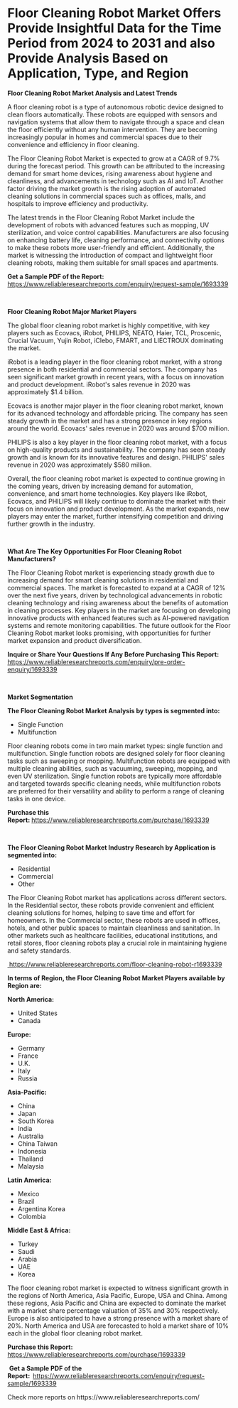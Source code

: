 <p><h1>Floor Cleaning Robot Market Offers Provide Insightful Data for the Time Period from 2024 to 2031 and also Provide Analysis Based on Application, Type, and Region</h1></p><p><strong>Floor Cleaning Robot Market Analysis and Latest Trends</strong></p>
<p><p>A floor cleaning robot is a type of autonomous robotic device designed to clean floors automatically. These robots are equipped with sensors and navigation systems that allow them to navigate through a space and clean the floor efficiently without any human intervention. They are becoming increasingly popular in homes and commercial spaces due to their convenience and efficiency in floor cleaning.</p><p>The Floor Cleaning Robot Market is expected to grow at a CAGR of 9.7% during the forecast period. This growth can be attributed to the increasing demand for smart home devices, rising awareness about hygiene and cleanliness, and advancements in technology such as AI and IoT. Another factor driving the market growth is the rising adoption of automated cleaning solutions in commercial spaces such as offices, malls, and hospitals to improve efficiency and productivity.</p><p>The latest trends in the Floor Cleaning Robot Market include the development of robots with advanced features such as mopping, UV sterilization, and voice control capabilities. Manufacturers are also focusing on enhancing battery life, cleaning performance, and connectivity options to make these robots more user-friendly and efficient. Additionally, the market is witnessing the introduction of compact and lightweight floor cleaning robots, making them suitable for small spaces and apartments.</p></p>
<p><strong>Get a Sample PDF of the Report:&nbsp;</strong> <a href="https://www.reliableresearchreports.com/enquiry/request-sample/1693339">https://www.reliableresearchreports.com/enquiry/request-sample/1693339</a></p>
<p>&nbsp;</p>
<p><strong>Floor Cleaning Robot Major Market Players</strong></p>
<p><p>The global floor cleaning robot market is highly competitive, with key players such as Ecovacs, iRobot, PHILIPS, NEATO, Haier, TCL, Proscenic, Crucial Vacuum, Yujin Robot, iClebo, FMART, and LIECTROUX dominating the market. </p><p>iRobot is a leading player in the floor cleaning robot market, with a strong presence in both residential and commercial sectors. The company has seen significant market growth in recent years, with a focus on innovation and product development. iRobot's sales revenue in 2020 was approximately $1.4 billion.</p><p>Ecovacs is another major player in the floor cleaning robot market, known for its advanced technology and affordable pricing. The company has seen steady growth in the market and has a strong presence in key regions around the world. Ecovacs' sales revenue in 2020 was around $700 million.</p><p>PHILIPS is also a key player in the floor cleaning robot market, with a focus on high-quality products and sustainability. The company has seen steady growth and is known for its innovative features and design. PHILIPS' sales revenue in 2020 was approximately $580 million.</p><p>Overall, the floor cleaning robot market is expected to continue growing in the coming years, driven by increasing demand for automation, convenience, and smart home technologies. Key players like iRobot, Ecovacs, and PHILIPS will likely continue to dominate the market with their focus on innovation and product development. As the market expands, new players may enter the market, further intensifying competition and driving further growth in the industry.</p></p>
<p>&nbsp;</p>
<p><strong>What Are The Key Opportunities For Floor Cleaning Robot Manufacturers?</strong></p>
<p><p>The Floor Cleaning Robot market is experiencing steady growth due to increasing demand for smart cleaning solutions in residential and commercial spaces. The market is forecasted to expand at a CAGR of 12% over the next five years, driven by technological advancements in robotic cleaning technology and rising awareness about the benefits of automation in cleaning processes. Key players in the market are focusing on developing innovative products with enhanced features such as AI-powered navigation systems and remote monitoring capabilities. The future outlook for the Floor Cleaning Robot market looks promising, with opportunities for further market expansion and product diversification.</p></p>
<p><strong>Inquire or Share Your Questions If Any Before Purchasing This Report:</strong> <a href="https://www.reliableresearchreports.com/enquiry/pre-order-enquiry/1693339">https://www.reliableresearchreports.com/enquiry/pre-order-enquiry/1693339</a></p>
<p>&nbsp;</p>
<p><strong>Market Segmentation</strong></p>
<p><strong>The Floor Cleaning Robot Market Analysis by types is segmented into:</strong></p>
<p><ul><li>Single Function</li><li>Multifunction</li></ul></p>
<p><p>Floor cleaning robots come in two main market types: single function and multifunction. Single function robots are designed solely for floor cleaning tasks such as sweeping or mopping. Multifunction robots are equipped with multiple cleaning abilities, such as vacuuming, sweeping, mopping, and even UV sterilization. Single function robots are typically more affordable and targeted towards specific cleaning needs, while multifunction robots are preferred for their versatility and ability to perform a range of cleaning tasks in one device.</p></p>
<p><strong>Purchase this Report:&nbsp;</strong><a href="https://www.reliableresearchreports.com/purchase/1693339">https://www.reliableresearchreports.com/purchase/1693339</a></p>
<p>&nbsp;</p>
<p><strong>The Floor Cleaning Robot Market Industry Research by Application is segmented into:</strong></p>
<p><ul><li>Residential</li><li>Commercial</li><li>Other</li></ul></p>
<p><p>The Floor Cleaning Robot market has applications across different sectors. In the Residential sector, these robots provide convenient and efficient cleaning solutions for homes, helping to save time and effort for homeowners. In the Commercial sector, these robots are used in offices, hotels, and other public spaces to maintain cleanliness and sanitation. In other markets such as healthcare facilities, educational institutions, and retail stores, floor cleaning robots play a crucial role in maintaining hygiene and safety standards.</p></p>
<p><a href="https://www.reliableresearchreports.com/floor-cleaning-robot-r1693339">&nbsp;https://www.reliableresearchreports.com/floor-cleaning-robot-r1693339</a></p>
<p><strong>In terms of Region, the Floor Cleaning Robot Market Players available by Region are:</strong></p>
<p>
    <p> <strong> North America: </strong>
        <ul>
            <li>United States</li>
            <li>Canada</li>
        </ul>
        </p> 
    <p> <strong> Europe: </strong>
        <ul>
            <li>Germany</li>
            <li>France</li>
            <li>U.K.</li>
            <li>Italy</li>
            <li>Russia</li>
        </ul>
        </p> 
    <p> <strong> Asia-Pacific: </strong>
        <ul>
            <li>China</li>
            <li>Japan</li>
            <li>South Korea</li>
            <li>India</li>
            <li>Australia</li>
            <li>China Taiwan</li>
            <li>Indonesia</li>
            <li>Thailand</li>
            <li>Malaysia</li>
        </ul>
        </p> 
    <p> <strong> Latin America: </strong>
        <ul>
            <li>Mexico</li>
            <li>Brazil</li>
            <li>Argentina Korea</li>
            <li>Colombia</li>
        </ul>
        </p> 
    <p> <strong> Middle East & Africa: </strong>
        <ul>
            <li>Turkey</li>
            <li>Saudi</li>
            <li>Arabia</li>
            <li>UAE</li>
            <li>Korea</li>
        </ul>
    </p>
    </p>
<p><p>The floor cleaning robot market is expected to witness significant growth in the regions of North America, Asia Pacific, Europe, USA and China. Among these regions, Asia Pacific and China are expected to dominate the market with a market share percentage valuation of 35% and 30% respectively. Europe is also anticipated to have a strong presence with a market share of 20%. North America and USA are forecasted to hold a market share of 10% each in the global floor cleaning robot market.</p></p>
<p><strong>Purchase this Report: </strong><a href="https://www.reliableresearchreports.com/purchase/1693339">https://www.reliableresearchreports.com/purchase/1693339</a></p>
<p>&nbsp;<strong>Get a Sample PDF of the Report:&nbsp;&nbsp;</strong><a href="https://www.reliableresearchreports.com/enquiry/request-sample/1693339">https://www.reliableresearchreports.com/enquiry/request-sample/1693339</a></p>
<p><strong></strong></p>
<p>Check more reports on https://www.reliableresearchreports.com/</p>